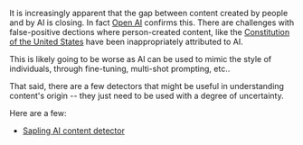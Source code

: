 It is increasingly apparent that the gap between content created by people and by AI is closing. In fact [Open AI](https://arstechnica.com/information-technology/2023/09/openai-admits-that-ai-writing-detectors-dont-work/) confirms this. There are challenges with false-positive dections where person-created content, like the [Constitution of the United States](https://arstechnica.com/information-technology/2023/07/why-ai-detectors-think-the-us-constitution-was-written-by-ai/) have been inappropriately attributed to AI.

This is likely going to be worse as AI can be used to mimic the style of individuals, through fine-tuning, multi-shot prompting, etc..

That said, there are a few detectors that might be useful in understanding content's origin -- they just need to be used with a degree of uncertainty.

Here are a few:

- [Sapling AI content detector](https://sapling.ai/ai-content-detector)
